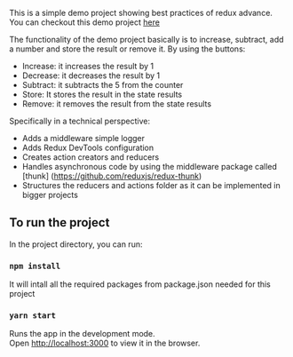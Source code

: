 This is a simple demo project showing best practices of redux advance.<br/>
You can checkout this demo project [here](https://www.stellaloizou.eu/react-redux-advance-sample/)


The functionality of the demo project basically is to  increase, subtract, add a number and store the result or remove it.
By using the buttons:
* Increase: it increases the result by 1
* Decrease: it decreases the result by 1
* Subtract: it subtracts the 5 from the counter
* Store: It stores the result in the state results
* Remove: it removes the result from the state results

Specifically in a technical perspective:
* Adds a middleware simple logger
* Adds Redux DevTools configuration
* Creates action creators and reducers
* Handles asynchronous code by using the middleware package called [thunk] (https://github.com/reduxjs/redux-thunk)
* Structures the reducers and actions folder as it can be implemented in bigger projects 

## To run the project

In the project directory, you can run:

### `npm install`
It will intall all the required packages from package.json needed for this project

### `yarn start`

Runs the app in the development mode.<br />
Open [http://localhost:3000](http://localhost:3000) to view it in the browser.



